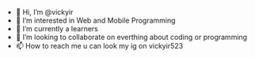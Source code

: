 - 👋 Hi, I’m @vickyir
- 👀 I’m interested in Web and Mobile Programming
- 🌱 I’m currently a learners
- 💞️ I’m looking to collaborate on everthing about coding or programming
- 📫 How to reach me u can look my ig on vickyir523

<!---
vickyir/vickyir is a ✨ special ✨ repository because its `README.md` (this file) appears on your GitHub profile.
You can click the Preview link to take a look at your changes.
--->
